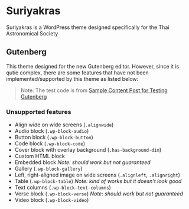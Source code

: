 # Suriyakras

Suriyakras is a WordPress theme designed specifically for the Thai Astronomical Society

## Gutenberg

This theme designed for the new Gutenberg editor. However, since it is qutie complex, there are some features that have not been implemented/supported by this theme as listed below:

> Note: The test code is from [Sample Content Post for Testing Gutenberg](https://artisanthemes.io/sample-content-blocks-gutenberg)

### Unsupported features

- Align wide on wide screens (`.alignwide`)
- Audio block (`.wp-block-audio`)
- Button block (`.wp-block-button`)
- Code block (`.wp-block-code`)
- Cover block with overlay background (`.has-background-dim`)
- Custom HTML block
- Embedded block *Note: should work but not guaranteed*
- Gallery (`.wp-block-gallery`)
- Left, right-aligned image on wide screens (`.alignleft`, `.alignright`)
- Table (`.wp-block-table`) *Note: kind of works but it doesn't look good*
- Text columns (`.wp-block-text-columns`)
- Verse block (`.wp-block-verse`) *Note: should work but not guaranteed*
- Video block (`.wp-block-video`)
